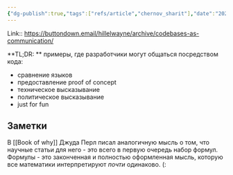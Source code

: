 ```yaml
---
{"dg-publish":true,"tags":["refs/article","chernov_sharit"],"date":"2022-05-24T09:25:43+03:00","modified_at":"2022-05-24T09:34:03+03:00","pusblished_at":"2022-05-24T09:32:40+03:00","title":"Codebase a communication","permalink":"/refs/202205240925/","dgHomeLink":false,"dgPassFrontmatter":true}
---
```



Link:: https://buttondown.email/hillelwayne/archive/codebases-as-communication/

**TL;DR: ** примеры, где разработчики могут общаться посредством кода:
- сравнение языков
- предоставление proof of concept
- техническое высказывание
- политическое высказывание
- just for fun

## Заметки

В [[Book of why]] Джуда Перл писал аналогичную мысль о том, что научные статьи для него - это всего в первую очередь набор формул. Формулы - это законченная и полностью оформленная мысль, которую все математики интерпретируют *почти* одинаково. (:
